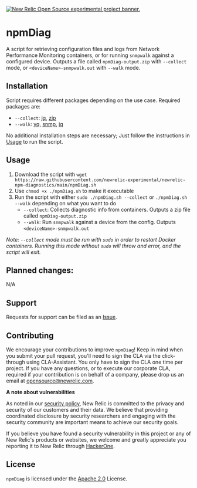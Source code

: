 <a href="https://opensource.newrelic.com/oss-category/#new-relic-experimental"><picture><source media="(prefers-color-scheme: dark)" srcset="https://github.com/newrelic/opensource-website/raw/main/src/images/categories/dark/Experimental.png"><source media="(prefers-color-scheme: light)" srcset="https://github.com/newrelic/opensource-website/raw/main/src/images/categories/Experimental.png"><img alt="New Relic Open Source experimental project banner." src="https://github.com/newrelic/opensource-website/raw/main/src/images/categories/Experimental.png"></picture></a>

# npmDiag

 A script for retrieving configuration files and logs from Network Performance Monitoring containers, or for running `snmpwalk` against a configured device. Outputs a file called `npmDiag-output.zip` with `--collect` mode, or `<deviceName>-snmpwalk.out` with `--walk` mode.

## Installation
 Script requires different packages depending on the use case. Required packages are:
  - `--collect`: [jq](https://packages.ubuntu.com/focal/jq), [zip](https://packages.ubuntu.com/focal/zip)
  - `--walk`: [yq](https://snapcraft.io/yq), [snmp](https://packages.ubuntu.com/focal/snmp), [jq](https://packages.ubuntu.com/focal/jq)

No additional installation steps are necessary; Just follow the instructions in [Usage](#usage) to run the script.

## Usage
 1. Download the script with `wget https://raw.githubusercontent.com/newrelic-experimental/newrelic-npm-diagnostics/main/npmDiag.sh`
 2. Use `chmod +x ./npmDiag.sh` to make it executable
 3. Run the script with either `sudo ./npmDiag.sh --collect` or `./npmDiag.sh --walk` depending on what you want to do
     - `--collect`: Collects diagnostic info from containers. Outputs a zip file called `npmDiag-output.zip`
     - `--walk`: Run `snmpwalk` against a device from the config. Outputs `<deviceName>-snmpwalk.out`
 
_Note: `--collect` mode must be run with `sudo` in order to restart Docker containers. Running this mode without `sudo` will throw and error, and the script will exit._

## Planned changes:
N/A

## Support

Requests for support can be filed as an [Issue](https://github.com/newrelic-experimental/newrelic-npm-diagnostics/issues).

## Contributing
We encourage your contributions to improve `npmDiag`! Keep in mind when you submit your pull request, you'll need to sign the CLA via the click-through using CLA-Assistant. You only have to sign the CLA one time per project.
If you have any questions, or to execute our corporate CLA, required if your contribution is on behalf of a company,  please drop us an email at opensource@newrelic.com.

**A note about vulnerabilities**

As noted in our [security policy](../../security/policy), New Relic is committed to the privacy and security of our customers and their data. We believe that providing coordinated disclosure by security researchers and engaging with the security community are important means to achieve our security goals.

If you believe you have found a security vulnerability in this project or any of New Relic's products or websites, we welcome and greatly appreciate you reporting it to New Relic through [HackerOne](https://hackerone.com/newrelic).

## License
`npmDiag` is licensed under the [Apache 2.0](http://apache.org/licenses/LICENSE-2.0.txt) License.
